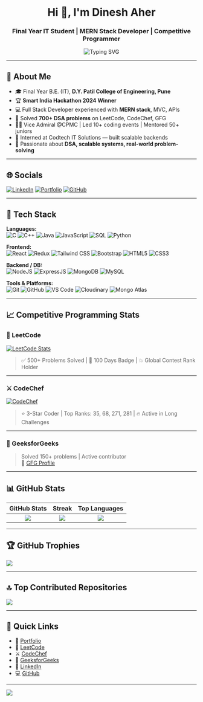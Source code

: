 <h1 align="center">Hi 👋, I'm Dinesh Aher</h1>
<h3 align="center">Final Year IT Student | MERN Stack Developer | Competitive Programmer</h3>

<p align="center">
  <img src="https://readme-typing-svg.herokuapp.com?font=Fira+Code&weight=600&size=20&pause=1000&center=true&vCenter=true&multiline=true&width=600&height=60&lines=Smart+India+Hackathon+2024+Winner;Full-stack+Web+Developer;Competitive+Programmer;TechZooka+Summit+Invitee" alt="Typing SVG" />
</p>

---

## 🚀 About Me

- 🎓 Final Year B.E. (IT), **D.Y. Patil College of Engineering, Pune**
- 🏆 **Smart India Hackathon 2024 Winner** 
- 💻 Full Stack Developer experienced with **MERN stack**, MVC, APIs
- 🎯 Solved **700+ DSA problems** on LeetCode, CodeChef, GFG
- 👨‍🏫 Vice Admiral @CPMC | Led 10+ coding events | Mentored 50+ juniors
- 🌟 Interned at Codtech IT Solutions — built scalable backends
- 📌 Passionate about **DSA, scalable systems, real-world problem-solving**

---

## 🌐 Socials

[![LinkedIn](https://img.shields.io/badge/LinkedIn-blue?style=for-the-badge&logo=linkedin&logoColor=white)](https://www.linkedin.com/in/dineshaher/)
[![Portfolio](https://img.shields.io/badge/Portfolio-000000?style=for-the-badge&logo=vercel&logoColor=white)](https://portfolio-dinesh-delta.vercel.app/)
[![GitHub](https://img.shields.io/badge/GitHub-181717?style=for-the-badge&logo=github&logoColor=white)](https://github.com/Dinesh-dypcoe)

---

## 🧠 Tech Stack

**Languages:**  
![C](https://img.shields.io/badge/C-00599C?style=for-the-badge&logo=c&logoColor=white)
![C++](https://img.shields.io/badge/C++-00599C?style=for-the-badge&logo=c%2B%2B&logoColor=white)
![Java](https://img.shields.io/badge/Java-ED8B00?style=for-the-badge&logo=openjdk&logoColor=white)
![JavaScript](https://img.shields.io/badge/JavaScript-F7DF1E?style=for-the-badge&logo=javascript&logoColor=black)
![SQL](https://img.shields.io/badge/SQL-4479A1?style=for-the-badge&logo=mysql&logoColor=white)
![Python](https://img.shields.io/badge/Python-3776AB?style=for-the-badge&logo=python&logoColor=white)

**Frontend:**  
![React](https://img.shields.io/badge/React-20232A?style=for-the-badge&logo=react&logoColor=61DAFB)
![Redux](https://img.shields.io/badge/Redux-593D88?style=for-the-badge&logo=redux&logoColor=white)
![Tailwind CSS](https://img.shields.io/badge/Tailwind_CSS-38B2AC?style=for-the-badge&logo=tailwind-css&logoColor=white)
![Bootstrap](https://img.shields.io/badge/Bootstrap-7952B3?style=for-the-badge&logo=bootstrap&logoColor=white)
![HTML5](https://img.shields.io/badge/HTML5-E34F26?style=for-the-badge&logo=html5&logoColor=white)
![CSS3](https://img.shields.io/badge/CSS3-1572B6?style=for-the-badge&logo=css3&logoColor=white)

**Backend / DB:**  
![NodeJS](https://img.shields.io/badge/Node.js-339933?style=for-the-badge&logo=node.js&logoColor=white)
![ExpressJS](https://img.shields.io/badge/Express.js-404D59?style=for-the-badge&logo=express&logoColor=white)
![MongoDB](https://img.shields.io/badge/MongoDB-4EA94B?style=for-the-badge&logo=mongodb&logoColor=white)
![MySQL](https://img.shields.io/badge/MySQL-00758F?style=for-the-badge&logo=mysql&logoColor=white)

**Tools & Platforms:**  
![Git](https://img.shields.io/badge/Git-F05032?style=for-the-badge&logo=git&logoColor=white)
![GitHub](https://img.shields.io/badge/GitHub-181717?style=for-the-badge&logo=github&logoColor=white)
![VS Code](https://img.shields.io/badge/VS_Code-007ACC?style=for-the-badge&logo=visual-studio-code&logoColor=white)
![Cloudinary](https://img.shields.io/badge/Cloudinary-3448C5?style=for-the-badge&logo=cloudinary&logoColor=white)
![Mongo Atlas](https://img.shields.io/badge/MongoDB_Atlas-11B653?style=for-the-badge&logo=mongodb&logoColor=white)

---

## 📈 Competitive Programming Stats

### 🧠 LeetCode
[![LeetCode Stats](https://leetcard.jacoblin.cool/dineshaher?theme=dark&font=Montserrat&ext=contest)](https://leetcode.com/u/dineshaher/)

> ✅ 500+ Problems Solved | 🏅 100 Days Badge | 💥 Global Contest Rank Holder

---

### ⚔️ CodeChef
[![CodeChef](https://cp-logo.vercel.app/codechef/dineshaher)](https://www.codechef.com/users/dineshaher)

> ⭐ 3-Star Coder | Top Ranks: 35, 68, 271, 281 | 🔥 Active in Long Challenges

---

### 📗 GeeksforGeeks
> Solved 150+ problems | Active contributor  
🔗 [GFG Profile]([https://auth.geeksforgeeks.org/user/your-gfg-username](https://www.geeksforgeeks.org/user/dineshah8tj0/))

<!-- Replace with a screenshot if you'd like -->

---

## 📊 GitHub Stats

| GitHub Stats | Streak | Top Languages |
|:--:|:--:|:--:|
| ![](https://github-readme-stats.vercel.app/api?username=Dinesh-dypcoe&theme=dark&hide_border=false&count_private=true) | ![](https://nirzak-streak-stats.vercel.app/?user=Dinesh-dypcoe&theme=dark&hide_border=false) | ![](https://github-readme-stats.vercel.app/api/top-langs/?username=Dinesh-dypcoe&theme=dark&hide_border=false&layout=compact) |

---

## 🏆 GitHub Trophies

![](https://github-profile-trophy.vercel.app/?username=Dinesh-dypcoe&theme=radical&no-frame=false&no-bg=true&margin-w=4)

---

## 🔝 Top Contributed Repositories

![](https://github-contributor-stats.vercel.app/api?username=Dinesh-dypcoe&limit=5&theme=dark&combine_all_yearly_contributions=true)

---

## 📍 Quick Links

- 🔗 [Portfolio](https://portfolio-dinesh-delta.vercel.app/)
- 📘 [LeetCode](https://leetcode.com/u/dineshaher/)
- ⚔️ [CodeChef](https://www.codechef.com/users/dineshaher)
- 📗 [GeeksforGeeks]((https://www.geeksforgeeks.org/user/dineshah8tj0/))
- 🔗 [LinkedIn](https://www.linkedin.com/in/dineshaher/)
- 💻 [GitHub](https://github.com/Dinesh-dypcoe)

---

[![](https://visitcount.itsvg.in/api?id=Dinesh-dypcoe&label=Profile%20Views&icon=5&pretty=true)](https://visitcount.itsvg.in)

<!-- Created with ❤️ by Dinesh  -->

